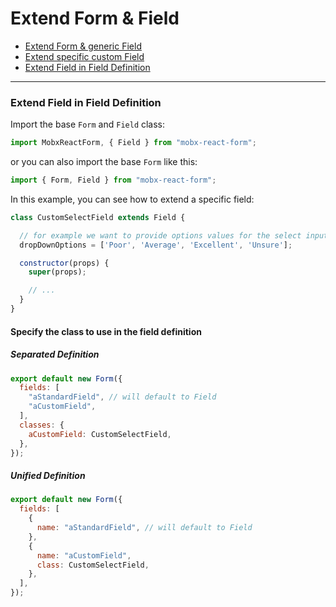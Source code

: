 # Extend Form & Field

* [Extend Form & generic Field](generic.md)
* [Extend specific custom Field](custom.md)
* [Extend Field in Field Definition](configure.md)

---

### Extend Field in Field Definition

Import the base `Form` and `Field` class:

```javascript
import MobxReactForm, { Field } from "mobx-react-form";
```

or you can also import the base `Form` like this:

```javascript
import { Form, Field } from "mobx-react-form";
```

In this example, you can see how to extend a specific field:

```javascript
class CustomSelectField extends Field {

  // for example we want to provide options values for the select input
  dropDownOptions = ['Poor', 'Average', 'Excellent', 'Unsure'];

  constructor(props) {
    super(props);

    // ...
  }
}
```

#### Specify the class to use in the field definition

##### Separated Definition

```javascript
export default new Form({
  fields: [
    "aStandardField", // will default to Field
    "aCustomField",
  ],
  classes: {
    aCustomField: CustomSelectField,
  },
});
```

##### Unified Definition

```javascript
export default new Form({
  fields: [
    {
      name: "aStandardField", // will default to Field
    },
    {
      name: "aCustomField",
      class: CustomSelectField,
    },
  ],
});
```

